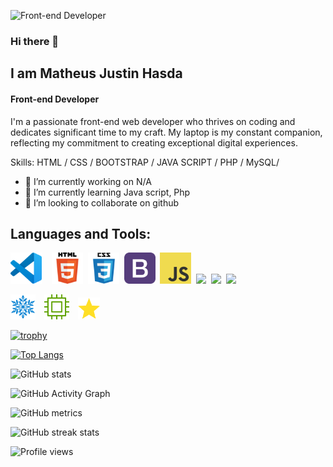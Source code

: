 
![Front-end Developer](https://pbs.twimg.com/profile_banners/1569332223899475968/1692395094/1200x400)

### Hi there 👋
## I am Matheus Justin Hasda
#### Front-end Developer

I'm a passionate front-end web developer who thrives on coding and dedicates significant time to my craft. My laptop is my constant companion, reflecting my commitment to creating exceptional digital experiences.

Skills: HTML / CSS / BOOTSTRAP / JAVA SCRIPT /  PHP / MySQL/

- 🔭 I’m currently working on N/A 
- 🌱 I’m currently learning Java script, Php 
- 👯 I’m looking to collaborate on github 


## Languages and Tools:
<div>
  <img width=50px src="https://raw.githubusercontent.com/github/explore/80688e429a7d4ef2fca1e82350fe8e3517d3494d/topics/visual-studio-code/visual-studio-code.png">&nbsp;&nbsp;&nbsp;
  <img width=50px src="https://raw.githubusercontent.com/github/explore/80688e429a7d4ef2fca1e82350fe8e3517d3494d/topics/html/html.png">&nbsp;
  <img width=50px src="https://raw.githubusercontent.com/github/explore/80688e429a7d4ef2fca1e82350fe8e3517d3494d/topics/css/css.png">&nbsp;
  <img width=50px src="https://raw.githubusercontent.com/github/explore/80688e429a7d4ef2fca1e82350fe8e3517d3494d/topics/bootstrap/bootstrap.png">&nbsp;
  <img width=50px src="https://raw.githubusercontent.com/github/explore/80688e429a7d4ef2fca1e82350fe8e3517d3494d/topics/javascript/javascript.png">&nbsp;
  <img width=50px src="https://seeklogo.com/images/E/elephpant-mascot-php-logo-4C78D1AC4E-seeklogo.com.png?v=638245916460000000">&nbsp;
  <img width=50px src="https://seeklogo.com/images/M/mysql-logo-B047FB7790-seeklogo.com.png">&nbsp;
  <img width=50px src="https://upload.wikimedia.org/wikipedia/commons/thumb/5/5f/Windows_logo_-_2012.svg/2048px-Windows_logo_-_2012.svg.png">&nbsp;
</div>

<a href='https://archiveprogram.github.com/'><img src='https://raw.githubusercontent.com/acervenky/animated-github-badges/master/assets/acbadge.gif' width='40' height='40'></a> <a href='https://docs.github.com/en/developers'><img src='https://raw.githubusercontent.com/acervenky/animated-github-badges/master/assets/devbadge.gif' width='40' height='40'></a> <a href='https://stars.github.com/'><img src='https://raw.githubusercontent.com/acervenky/animated-github-badges/master/assets/starbadge.gif' width='35' height='35'></a> 

[![trophy](https://github-profile-trophy.vercel.app/?username=justinhasda)](https://github.com/ryo-ma/github-profile-trophy)

[![Top Langs](https://github-readme-stats.vercel.app/api/top-langs/?username=justinhasda)](https://github.com/anuraghazra/github-readme-stats)

![GitHub stats](https://github-readme-stats.vercel.app/api?username=justinhasda&show_icons=true)  

![GitHub Activity Graph](https://activity-graph.herokuapp.com/graph?username=justinhasda)  

![GitHub metrics](https://metrics.lecoq.io/justinhasda)  

![GitHub streak stats](https://streak-stats.demolab.com/?user=justinhasda)  

![Profile views](https://gpvc.arturio.dev/justinhasda)  

